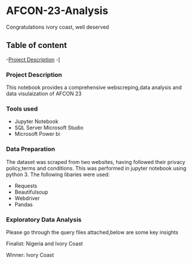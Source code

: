 # AFCON-23-Analysis
Congratulations ivory coast, well deserved

## Table of content
-[Project Description](#project-description)
-[

### Project Description
This notebook provides a comprehensive webscreping,data analysis and data visulaization of AFCON 23
### Tools used
-  Jupyter Notebook
-  SQL Server Microsoft Studio
-  Microsoft Power bi

### Data Preparation
The dataset was scraped from two websites, having followed their privacy policy,terms and conditions.
This was performed in jupyter notebook using python 3.
The following libaries were used:
-   Requests
-   Beautifulsoup
-   Webdriver
-   Pandas

### Exploratory Data Analysis
Please go through the query files attached,below are some key insights

Finalist: Nigeria and Ivory Coast

Winner: Ivory Coast
